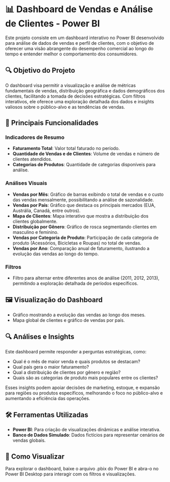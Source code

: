 # 📊 Dashboard de Vendas e Análise de Clientes - Power BI

Este projeto consiste em um dashboard interativo no Power BI desenvolvido para análise de dados de vendas e perfil de clientes, com o objetivo de oferecer uma visão abrangente do desempenho comercial ao longo do tempo e entender melhor o comportamento dos consumidores.

## 🔍 Objetivo do Projeto

O dashboard visa permitir a visualização e análise de métricas fundamentais de vendas, distribuição geográfica e dados demográficos dos clientes, facilitando a tomada de decisões estratégicas. Com filtros interativos, ele oferece uma exploração detalhada dos dados e insights valiosos sobre o público-alvo e as tendências de vendas.

## 🎯 Principais Funcionalidades

### Indicadores de Resumo
- **Faturamento Total**: Valor total faturado no período.
- **Quantidade de Vendas e de Clientes**: Volume de vendas e número de clientes atendidos.
- **Categorias de Produtos**: Quantidade de categorias disponíveis para análise.

### Análises Visuais
- **Vendas por Mês**: Gráfico de barras exibindo o total de vendas e o custo das vendas mensalmente, possibilitando a análise de sazonalidade.
- **Vendas por País**: Gráfico que destaca os principais mercados (EUA, Austrália, Canadá, entre outros).
- **Mapa de Clientes**: Mapa interativo que mostra a distribuição dos clientes globalmente.
- **Distribuição por Gênero**: Gráfico de rosca segmentando clientes em masculino e feminino.
- **Vendas por Categoria de Produto**: Participação de cada categoria de produto (Acessórios, Bicicletas e Roupas) no total de vendas.
- **Vendas por Ano**: Comparação anual de faturamento, ilustrando a evolução das vendas ao longo do tempo.

### Filtros
- Filtro para alternar entre diferentes anos de análise (2011, 2012, 2013), permitindo a exploração detalhada de períodos específicos.

## 🖼️ Visualização do Dashboard
- Gráfico mostrando a evolução das vendas ao longo dos meses.
- Mapa global de clientes e gráfico de vendas por país.

## 🔍 Análises e Insights
Este dashboard permite responder a perguntas estratégicas, como:
- Qual é o mês de maior venda e quais produtos se destacam?
- Qual país gera o maior faturamento?
- Qual a distribuição de clientes por gênero e região?
- Quais são as categorias de produto mais populares entre os clientes?

Esses insights podem apoiar decisões de marketing, estoque, e expansão para regiões ou produtos específicos, melhorando o foco no público-alvo e aumentando a eficiência das operações.

## 🛠️ Ferramentas Utilizadas
- **Power BI**: Para criação de visualizações dinâmicas e análise interativa.
- **Banco de Dados Simulado**: Dados fictícios para representar cenários de vendas globais.

## 📌 Como Visualizar
Para explorar o dashboard, baixe o arquivo .pbix do Power BI e abra-o no Power BI Desktop para interagir com os filtros e visualizações.
